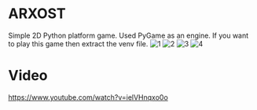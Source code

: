 # ARXOST
Simple 2D Python platform game. Used PyGame as an engine.
If you want to play this game then extract the venv file.
![1](https://user-images.githubusercontent.com/30238276/44953915-4aa48b80-aea3-11e8-9725-1588dbe4f3cf.PNG)
![2](https://user-images.githubusercontent.com/30238276/44953917-4b3d2200-aea3-11e8-9895-938fd865a9a7.PNG)
![3](https://user-images.githubusercontent.com/30238276/44953912-44161400-aea3-11e8-866a-e0ddda246f12.PNG)
![4](https://user-images.githubusercontent.com/30238276/44953911-44161400-aea3-11e8-8c08-2e5f130b148e.PNG)

# Video
https://www.youtube.com/watch?v=ielVHnqxo0o
